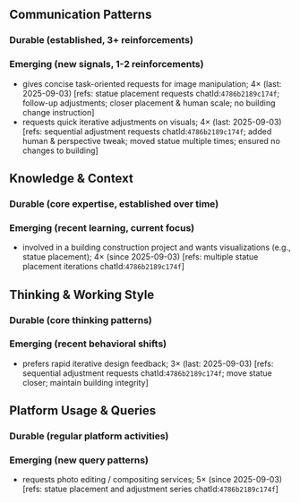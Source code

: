 ## Communication Patterns
### Durable (established, 3+ reinforcements)

### Emerging (new signals, 1-2 reinforcements)
- gives concise task-oriented requests for image manipulation; 4× (last: 2025-09-03) [refs: statue placement requests chatId:`4786b2189c174f`; follow-up adjustments; closer placement & human scale; no building change instruction]
- requests quick iterative adjustments on visuals; 4× (last: 2025-09-03) [refs: sequential adjustment requests chatId:`4786b2189c174f`; added human & perspective tweak; moved statue multiple times; ensured no changes to building]

## Knowledge & Context
### Durable (core expertise, established over time)

### Emerging (recent learning, current focus)
- involved in a building construction project and wants visualizations (e.g., statue placement); 4× (since 2025-09-03) [refs: multiple statue placement iterations chatId:`4786b2189c174f`]

## Thinking & Working Style
### Durable (core thinking patterns)

### Emerging (recent behavioral shifts)
- prefers rapid iterative design feedback; 3× (last: 2025-09-03) [refs: sequential adjustment requests chatId:`4786b2189c174f`; move statue closer; maintain building integrity]

## Platform Usage & Queries
### Durable (regular platform activities)

### Emerging (new query patterns)
- requests photo editing / compositing services; 5× (since 2025-09-03) [refs: statue placement and adjustment series chatId:`4786b2189c174f`]
